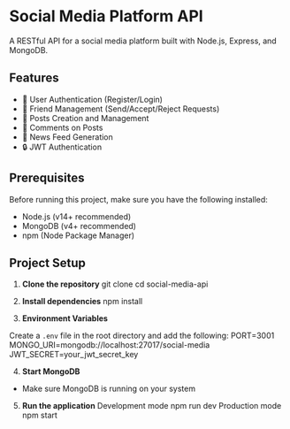 # Social Media Platform API

A RESTful API for a social media platform built with Node.js, Express, and MongoDB.

## Features

- 👤 User Authentication (Register/Login)
- 👥 Friend Management (Send/Accept/Reject Requests)
- 📝 Posts Creation and Management
- 💬 Comments on Posts
- 📱 News Feed Generation
- 🔒 JWT Authentication

## Prerequisites

Before running this project, make sure you have the following installed:
- Node.js (v14+ recommended)
- MongoDB (v4+ recommended)
- npm (Node Package Manager)

## Project Setup

1. **Clone the repository**
git clone <repository-url>
cd social-media-api


2. **Install dependencies**
npm install


3. **Environment Variables**

Create a `.env` file in the root directory and add the following:
PORT=3001
MONGO_URI=mongodb://localhost:27017/social-media
JWT_SECRET=your_jwt_secret_key


4. **Start MongoDB**
- Make sure MongoDB is running on your system

 
5. **Run the application**
Development mode
npm run dev
Production mode
npm start 
